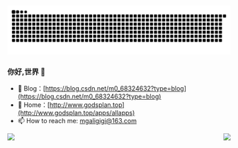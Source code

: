 
<picture>
  <source media="(prefers-color-scheme: dark)" srcset="https://raw.githubusercontent.com/flowers-10/flowers-10/output/github-contribution-grid-snake-dark.svg">
  <source media="(prefers-color-scheme: light)" srcset="https://raw.githubusercontent.com/flowers-10/flowers-10/output/github-contribution-grid-snake.svg">
  <img alt="github contribution grid snake animation" src="https://raw.githubusercontent.com/flowers-10/flowers-10/output/github-contribution-grid-snake.svg">
</picture>

### 你好,世界 👋

- :orange_book: Blog：[https://blog.csdn.net/m0_68324632?type=blog](https://blog.csdn.net/m0_68324632?type=blog)
-  :hammer: Home：[http://www.godsplan.top](http://www.godsplan.top/apps/allapps)
- 📫 How to reach me: mgaligigi@163.com

<img align="right" src="https://github-readme-stats.vercel.app/api/top-langs/?username=flowers-10&hide=css" />
<img align="left" src="https://github-readme-stats.vercel.app/api?username=flowers-10&show_icons=true" />



